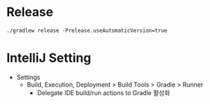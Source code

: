 # Release

```
./gradlew release -Prelease.useAutomaticVersion=true
```

# IntelliJ Setting

* Settings
  * Build, Execution, Deployment > Build Tools > Gradle > Runner
    * Delegate IDE build/run actions to Gradle 활성화
